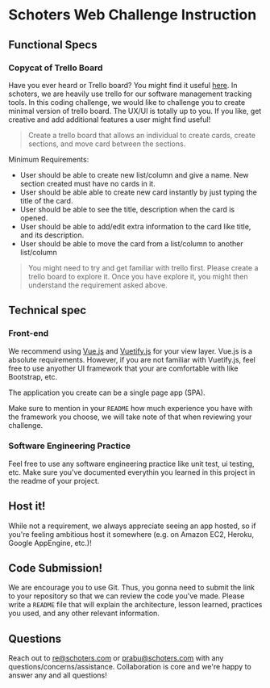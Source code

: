 Schoters Web Challenge Instruction
===

Functional Specs
----------------

### Copycat of Trello Board

Have you ever heard or Trello board? You might find it useful [here](trello.com). In schoters, we are heavily use trello for our software management tracking tools. In this coding challenge, we would like to challenge you to create minimal version of trello board. The UX/UI is totally up to you. If you like, get creative and add additional
features a user might find useful!

> Create a trello board that allows an individual to create cards, create sections, and move card between the sections.

Minimum Requirements:
* User should be able to create new list/column and give a name. New section created must have no cards in it.
* User should be able able to create new card instantly by just typing the title of the card.
* User should be able to see the title, description when the card is opened.
* User should be able to add/edit extra information to the card like title, and its description. 
* User should be able to move the card from a list/column to another list/column

> You might need to try and get familiar with trello first. Please create a trello board to explore it. Once you have explore it, you might then understand the requirement asked above.

Technical spec
--------------

### Front-end

We recommend using [Vue.js](https://vuejs.org/) and [Vuetify.js](https://vuetifyjs.com/) for your view layer. Vue.js is a absolute requirements. However, if you are not familiar with Vuetify.js, feel free to use anyother UI framework that your are comfortable with like Bootstrap, etc.

The application you create can be a single page app (SPA).

Make sure to mention in your `README` how much experience you have with the framework you choose, we will take note of that when reviewing your challenge.

### Software Engineering Practice

Feel free to use any software engineering practice like unit test, ui testing, etc. Make sure you've documented everythin you learned in this project in the readme of your project.

Host it!
--------

While not a requirement, we always appreciate seeing an app hosted, so if you're feeling ambitious host it somewhere (e.g. on Amazon EC2, Heroku, Google
AppEngine, etc.)!

Code Submission!
--------

We are encourage you to use Git. Thus, you gonna need to submit the link to your repository so that we can review the code you've made. Please write a `README` file that will explain the architecture, lesson learned, practices you used, and any other relevant information. 

Questions
---------

Reach out to re@schoters.com or prabu@schoters.com with any questions/concerns/assistance. Collaboration is core and we're happy to answer any and all questions!

